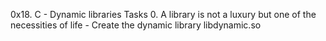 0x18. C - Dynamic libraries
Tasks
0. A library is not a luxury but one of the necessities of life - Create the dynamic library libdynamic.so 
